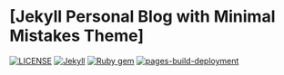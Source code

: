 # [Jekyll Personal Blog with Minimal Mistakes Theme]

[![LICENSE](https://img.shields.io/badge/license-MIT-lightgrey.svg)](https://raw.githubusercontent.com/mmistakes/minimal-mistakes/master/LICENSE)
[![Jekyll](https://img.shields.io/badge/jekyll-%3E%3D%203.7-blue.svg)](https://jekyllrb.com/)
[![Ruby gem](https://img.shields.io/gem/v/minimal-mistakes-jekyll.svg)](https://rubygems.org/gems/minimal-mistakes-jekyll)
[![pages-build-deployment](https://github.com/vcapillo/vcapillo.github.io/actions/workflows/pages/pages-build-deployment/badge.svg?branch=master)](https://github.com/vcapillo/vcapillo.github.io/actions/workflows/pages/pages-build-deployment)
